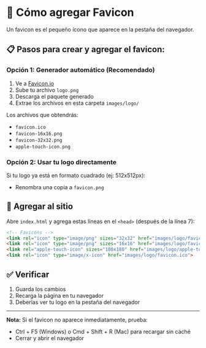 # 🎨 Cómo agregar Favicon

Un favicon es el pequeño ícono que aparece en la pestaña del navegador.

## 📋 Pasos para crear y agregar el favicon:

### Opción 1: Generador automático (Recomendado)

1. Ve a [Favicon.io](https://favicon.io/favicon-converter/)
2. Sube tu archivo `logo.png`
3. Descarga el paquete generado
4. Extrae los archivos en esta carpeta `images/logo/`

Los archivos que obtendrás:
- `favicon.ico`
- `favicon-16x16.png`
- `favicon-32x32.png`
- `apple-touch-icon.png`

### Opción 2: Usar tu logo directamente

Si tu logo ya está en formato cuadrado (ej: 512x512px):
- Renombra una copia a `favicon.png`

## 🔧 Agregar al sitio

Abre `index.html` y agrega estas líneas en el `<head>` (después de la línea 7):

```html
<!-- Favicons -->
<link rel="icon" type="image/png" sizes="32x32" href="images/logo/favicon-32x32.png">
<link rel="icon" type="image/png" sizes="16x16" href="images/logo/favicon-16x16.png">
<link rel="apple-touch-icon" sizes="180x180" href="images/logo/apple-touch-icon.png">
<link rel="icon" type="image/x-icon" href="images/logo/favicon.ico">
```

## ✅ Verificar

1. Guarda los cambios
2. Recarga la página en tu navegador
3. Deberías ver tu logo en la pestaña del navegador

---

**Nota:** Si el favicon no aparece inmediatamente, prueba:
- Ctrl + F5 (Windows) o Cmd + Shift + R (Mac) para recargar sin caché
- Cerrar y abrir el navegador

